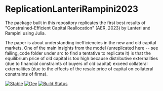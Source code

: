 # ReplicationLanteriRampini2023
The package built in this repository replicates the first best results of "Constrained-Efficient Capital Reallocation" (AER, 2023) by Lanteri and Rampini using Julia. 

The paper is about understanding inefficiencies in the new and old capital markets. One of the main insights from the model (unreplicated here -- see failing_code folder under src to find a tentative to replicate it) is that the equilibrium price of old capital is too high because distributive externalities (due to financial constraints of buyers of old capital) exceed collateral externalities (due to the effects of the resale price of capital on collateral constraints of firms).

 

[![Stable](https://img.shields.io/badge/docs-stable-blue.svg)](https://alexgrlt.github.io/ReplicationLanteriRampini2023.jl/stable/)
[![Dev](https://img.shields.io/badge/docs-dev-blue.svg)](https://alexgrlt.github.io/ReplicationLanteriRampini2023.jl/dev/)
[![Build Status](https://github.com/alexgrlt/ReplicationLanteriRampini2023.jl/actions/workflows/CI.yml/badge.svg?branch=master)](https://github.com/alexgrlt/ReplicationLanteriRampini2023.jl/actions/workflows/CI.yml?query=branch%3Amaster)

